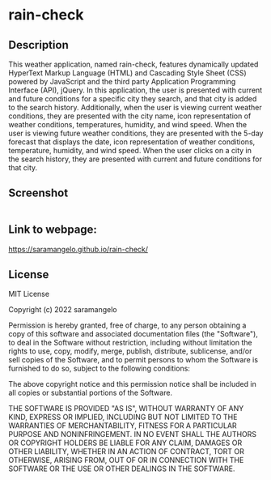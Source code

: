 # rain-check


## Description

This weather application, named rain-check, features dynamically updated HyperText Markup Language (HTML) and Cascading Style Sheet (CSS) powered by JavaScript and the third party Application Programming Interface (API), jQuery. In this application, the user is presented with current and future conditions for a specific city they search, and that city is added to the search history. Additionally, when the user is viewing current weather conditions, they are presented with the city name, icon representation of weather conditions, temperatures, humidity, and wind speed. When the user is viewing future weather conditions, they are presented with the 5-day forecast that displays the date, icon representation of weather conditions, temperature, humidity, and wind speed. When the user clicks on a city in the search history, they are presented with current and future conditions for that city.


## Screenshot

![]()

## Link to webpage:

https://saramangelo.github.io/rain-check/

## License

MIT License

Copyright (c) 2022 saramangelo

Permission is hereby granted, free of charge, to any person obtaining a copy
of this software and associated documentation files (the "Software"), to deal
in the Software without restriction, including without limitation the rights
to use, copy, modify, merge, publish, distribute, sublicense, and/or sell
copies of the Software, and to permit persons to whom the Software is
furnished to do so, subject to the following conditions:

The above copyright notice and this permission notice shall be included in all
copies or substantial portions of the Software.

THE SOFTWARE IS PROVIDED "AS IS", WITHOUT WARRANTY OF ANY KIND, EXPRESS OR
IMPLIED, INCLUDING BUT NOT LIMITED TO THE WARRANTIES OF MERCHANTABILITY,
FITNESS FOR A PARTICULAR PURPOSE AND NONINFRINGEMENT. IN NO EVENT SHALL THE
AUTHORS OR COPYRIGHT HOLDERS BE LIABLE FOR ANY CLAIM, DAMAGES OR OTHER
LIABILITY, WHETHER IN AN ACTION OF CONTRACT, TORT OR OTHERWISE, ARISING FROM,
OUT OF OR IN CONNECTION WITH THE SOFTWARE OR THE USE OR OTHER DEALINGS IN THE
SOFTWARE.